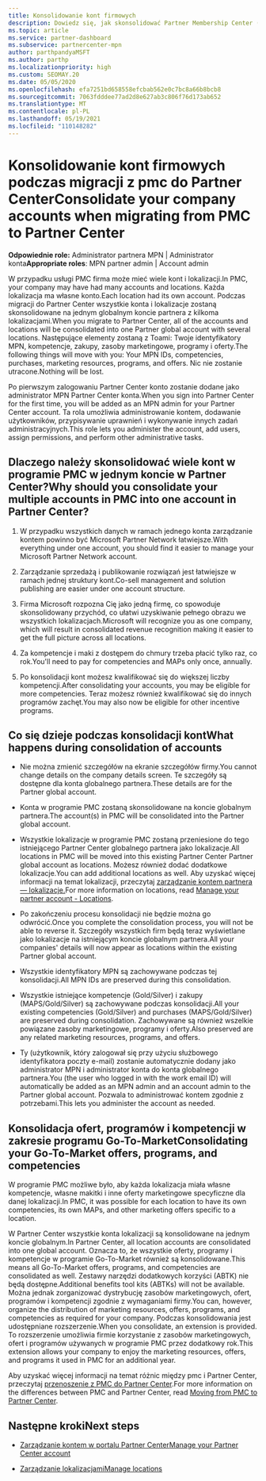```yaml
---
title: Konsolidowanie kont firmowych
description: Dowiedz się, jak skonsolidować Partner Membership Center (PMC) na jednym koncie w Partner Center. Dotyczy migracji z pmc do Partner Center.
ms.topic: article
ms.service: partner-dashboard
ms.subservice: partnercenter-mpn
author: parthpandyaMSFT
ms.author: parthp
ms.localizationpriority: high
ms.custom: SEOMAY.20
ms.date: 05/05/2020
ms.openlocfilehash: efa7251bd658558efcbab562e0c7bc8a66b8bcb8
ms.sourcegitcommit: 7063fdddee77ad2d8e627ab3c806f76d173ab652
ms.translationtype: MT
ms.contentlocale: pl-PL
ms.lasthandoff: 05/19/2021
ms.locfileid: "110148282"
---
```

# <a name="consolidate-your-company-accounts-when-migrating-from-pmc-to-partner-center"></a><span data-ttu-id="778d9-104">Konsolidowanie kont firmowych podczas migracji z pmc do Partner Center</span><span class="sxs-lookup"><span data-stu-id="778d9-104">Consolidate your company accounts when migrating from PMC to Partner Center</span></span>

<span data-ttu-id="778d9-105">**Odpowiednie role:** Administrator partnera MPN | Administrator konta</span><span class="sxs-lookup"><span data-stu-id="778d9-105">**Appropriate roles**: MPN partner admin | Account admin</span></span>

<span data-ttu-id="778d9-106">W przypadku usługi PMC firma może mieć wiele kont i lokalizacji.</span><span class="sxs-lookup"><span data-stu-id="778d9-106">In PMC, your company may have had many accounts and locations.</span></span> <span data-ttu-id="778d9-107">Każda lokalizacja ma własne konto.</span><span class="sxs-lookup"><span data-stu-id="778d9-107">Each location had its own account.</span></span> <span data-ttu-id="778d9-108">Podczas migracji do Partner Center wszystkie konta i lokalizacje zostaną skonsolidowane na jednym globalnym koncie partnera z kilkoma lokalizacjami.</span><span class="sxs-lookup"><span data-stu-id="778d9-108">When you migrate to Partner Center, all of the accounts and locations will be consolidated into one Partner global account with several locations.</span></span> <span data-ttu-id="778d9-109">Następujące elementy zostaną z Toami: Twoje identyfikatory MPN, kompetencje, zakupy, zasoby marketingowe, programy i oferty.</span><span class="sxs-lookup"><span data-stu-id="778d9-109">The following things will move with you: Your MPN IDs, competencies, purchases, marketing resources, programs, and offers.</span></span> <span data-ttu-id="778d9-110">Nic nie zostanie utracone.</span><span class="sxs-lookup"><span data-stu-id="778d9-110">Nothing will be lost.</span></span>

<span data-ttu-id="778d9-111">Po pierwszym zalogowaniu Partner Center konto zostanie dodane jako administrator MPN Partner Center konta.</span><span class="sxs-lookup"><span data-stu-id="778d9-111">When you sign into Partner Center for the first time, you will be added as an MPN admin for your Partner Center account.</span></span> <span data-ttu-id="778d9-112">Ta rola umożliwia administrowanie kontem, dodawanie użytkowników, przypisywanie uprawnień i wykonywanie innych zadań administracyjnych.</span><span class="sxs-lookup"><span data-stu-id="778d9-112">This role lets you administer the account, add users, assign permissions, and perform other administrative tasks.</span></span>

## <a name="why-should-you-consolidate-your-multiple-accounts-in-pmc-into-one-account-in-partner-center"></a><span data-ttu-id="778d9-113">Dlaczego należy skonsolidować wiele kont w programie PMC w jednym koncie w Partner Center?</span><span class="sxs-lookup"><span data-stu-id="778d9-113">Why should you consolidate your multiple accounts in PMC into one account in Partner Center?</span></span>

1. <span data-ttu-id="778d9-114">W przypadku wszystkich danych w ramach jednego konta zarządzanie kontem powinno być Microsoft Partner Network łatwiejsze.</span><span class="sxs-lookup"><span data-stu-id="778d9-114">With everything under one account, you should find it easier to manage your Microsoft Partner Network account.</span></span>

2. <span data-ttu-id="778d9-115">Zarządzanie sprzedażą i publikowanie rozwiązań jest łatwiejsze w ramach jednej struktury kont.</span><span class="sxs-lookup"><span data-stu-id="778d9-115">Co-sell management and solution publishing are easier under one account structure.</span></span>

3. <span data-ttu-id="778d9-116">Firma Microsoft rozpozna Cię jako jedną firmę, co spowoduje skonsolidowany przychód, co ułatwi uzyskiwanie pełnego obrazu we wszystkich lokalizacjach.</span><span class="sxs-lookup"><span data-stu-id="778d9-116">Microsoft will recognize you as one company, which will result in consolidated revenue recognition making it easier to get the full picture across all locations.</span></span>  

4. <span data-ttu-id="778d9-117">Za kompetencje i maki z dostępem do chmury trzeba płacić tylko raz, co rok.</span><span class="sxs-lookup"><span data-stu-id="778d9-117">You'll need to pay for competencies and MAPs only once, annually.</span></span>

5. <span data-ttu-id="778d9-118">Po konsolidacji kont możesz kwalifikować się do większej liczby kompetencji.</span><span class="sxs-lookup"><span data-stu-id="778d9-118">After consolidating your accounts, you may be eligible for more competencies.</span></span> <span data-ttu-id="778d9-119">Teraz możesz również kwalifikować się do innych programów zachęt.</span><span class="sxs-lookup"><span data-stu-id="778d9-119">You may also now be eligible for other incentive programs.</span></span>

## <a name="what-happens-during-consolidation-of-accounts"></a><span data-ttu-id="778d9-120">Co się dzieje podczas konsolidacji kont</span><span class="sxs-lookup"><span data-stu-id="778d9-120">What happens during consolidation of accounts</span></span>

- <span data-ttu-id="778d9-121">Nie można zmienić szczegółów na ekranie szczegółów firmy.</span><span class="sxs-lookup"><span data-stu-id="778d9-121">You cannot change details on the company details screen.</span></span> <span data-ttu-id="778d9-122">Te szczegóły są dostępne dla konta globalnego partnera.</span><span class="sxs-lookup"><span data-stu-id="778d9-122">These details are for the Partner global account.</span></span>

- <span data-ttu-id="778d9-123">Konta w programie PMC zostaną skonsolidowane na koncie globalnym partnera.</span><span class="sxs-lookup"><span data-stu-id="778d9-123">The account(s) in PMC will be consolidated into the Partner global account.</span></span>

- <span data-ttu-id="778d9-124">Wszystkie lokalizacje w programie PMC zostaną przeniesione do tego istniejącego Partner Center globalnego partnera jako lokalizacje.</span><span class="sxs-lookup"><span data-stu-id="778d9-124">All locations in PMC will be moved into this existing Partner Center Partner global account as locations.</span></span> <span data-ttu-id="778d9-125">Możesz również dodać dodatkowe lokalizacje.</span><span class="sxs-lookup"><span data-stu-id="778d9-125">You can add additional locations as well.</span></span> <span data-ttu-id="778d9-126">Aby uzyskać więcej informacji na temat lokalizacji, przeczytaj [zarządzanie kontem partnera — lokalizacje.](manage-locations.md)</span><span class="sxs-lookup"><span data-stu-id="778d9-126">For more information on locations, read  [Manage your partner account - Locations](manage-locations.md).</span></span>

- <span data-ttu-id="778d9-127">Po zakończeniu procesu konsolidacji nie będzie można go odwrócić.</span><span class="sxs-lookup"><span data-stu-id="778d9-127">Once you complete the consolidation process, you will not be able to reverse it.</span></span> <span data-ttu-id="778d9-128">Szczegóły wszystkich firm będą teraz wyświetlane jako lokalizacje na istniejącym koncie globalnym partnera.</span><span class="sxs-lookup"><span data-stu-id="778d9-128">All your companies' details will now appear as locations within the existing Partner global account.</span></span> 

- <span data-ttu-id="778d9-129">Wszystkie identyfikatory MPN są zachowywane podczas tej konsolidacji.</span><span class="sxs-lookup"><span data-stu-id="778d9-129">All MPN IDs are preserved during this consolidation.</span></span>

- <span data-ttu-id="778d9-130">Wszystkie istniejące kompetencje (Gold/Silver) i zakupy (MAPS/Gold/Silver) są zachowywane podczas konsolidacji.</span><span class="sxs-lookup"><span data-stu-id="778d9-130">All your existing competencies (Gold/Silver) and purchases (MAPS/Gold/Silver) are preserved during consolidation.</span></span> <span data-ttu-id="778d9-131">Zachowywane są również wszelkie powiązane zasoby marketingowe, programy i oferty.</span><span class="sxs-lookup"><span data-stu-id="778d9-131">Also preserved are any related marketing resources, programs, and offers.</span></span>

- <span data-ttu-id="778d9-132">Ty (użytkownik, który zalogował się przy użyciu służbowego identyfikatora poczty e-mail) zostanie automatycznie dodany jako administrator MPN i administrator konta do konta globalnego partnera.</span><span class="sxs-lookup"><span data-stu-id="778d9-132">You (the user who logged in with the work email ID) will automatically be added as an MPN admin and an account admin to the Partner global account.</span></span> <span data-ttu-id="778d9-133">Pozwala to administrować kontem zgodnie z potrzebami.</span><span class="sxs-lookup"><span data-stu-id="778d9-133">This lets you administer the account as needed.</span></span>

## <a name="consolidating-your-go-to-market-offers-programs-and-competencies"></a><span data-ttu-id="778d9-134">Konsolidacja ofert, programów i kompetencji w zakresie programu Go-To-Market</span><span class="sxs-lookup"><span data-stu-id="778d9-134">Consolidating your Go-To-Market offers, programs, and competencies</span></span>

<span data-ttu-id="778d9-135">W programie PMC możliwe było, aby każda lokalizacja miała własne kompetencje, własne makitki i inne oferty marketingowe specyficzne dla danej lokalizacji.</span><span class="sxs-lookup"><span data-stu-id="778d9-135">In PMC, it was possible for each location to have its own competencies, its own MAPs, and other marketing offers specific to a location.</span></span>

<span data-ttu-id="778d9-136">W Partner Center wszystkie konta lokalizacji są konsolidowane na jednym koncie globalnym.</span><span class="sxs-lookup"><span data-stu-id="778d9-136">In Partner Center, all location accounts are consolidated into one global account.</span></span> <span data-ttu-id="778d9-137">Oznacza to, że wszystkie oferty, programy i kompetencje w programie Go-To-Market również są konsolidowane.</span><span class="sxs-lookup"><span data-stu-id="778d9-137">This means all Go-To-Market offers, programs, and competencies are consolidated as well.</span></span> <span data-ttu-id="778d9-138">Zestawy narzędzi dodatkowych korzyści (ABTK) nie będą dostępne.</span><span class="sxs-lookup"><span data-stu-id="778d9-138">Additional benefits tool kits (ABTKs) will not be available.</span></span> <span data-ttu-id="778d9-139">Można jednak zorganizować dystrybucję zasobów marketingowych, ofert, programów i kompetencji zgodnie z wymaganiami firmy.</span><span class="sxs-lookup"><span data-stu-id="778d9-139">You can, however, organize the distribution of marketing resources, offers, programs, and competencies as required for your company.</span></span> <span data-ttu-id="778d9-140">Podczas konsolidowania jest udostępniane rozszerzenie.</span><span class="sxs-lookup"><span data-stu-id="778d9-140">When you consolidate, an extension is provided.</span></span> <span data-ttu-id="778d9-141">To rozszerzenie umożliwia firmie korzystanie z zasobów marketingowych, ofert i programów używanych w programie PMC przez dodatkowy rok.</span><span class="sxs-lookup"><span data-stu-id="778d9-141">This extension allows your company to enjoy the marketing resources, offers, and programs it used in PMC for an additional year.</span></span>

<span data-ttu-id="778d9-142">Aby uzyskać więcej informacji na temat różnic między pmc i Partner Center, przeczytaj [przenoszenie z PMC do Partner Center](guide-to-migration.md).</span><span class="sxs-lookup"><span data-stu-id="778d9-142">For more information on the differences between PMC and Partner Center, read [Moving from PMC to Partner Center](guide-to-migration.md).</span></span>

## <a name="next-steps"></a><span data-ttu-id="778d9-143">Następne kroki</span><span class="sxs-lookup"><span data-stu-id="778d9-143">Next steps</span></span>

- [<span data-ttu-id="778d9-144">Zarządzanie kontem w portalu Partner Center</span><span class="sxs-lookup"><span data-stu-id="778d9-144">Manage your Partner Center account</span></span>](partner-center-account-setup.md)

- [<span data-ttu-id="778d9-145">Zarządzanie lokalizacjami</span><span class="sxs-lookup"><span data-stu-id="778d9-145">Manage locations</span></span>](manage-locations.md)
